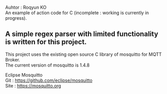 Auhtor : Roqyun KO <br/>
An example of action code for C (incomplete : working is currently in progress).<br/>

A simple regex parser with limited functionality is written for this project.<br/>
--
This project uses the existing open source C library of mosquitto for MQTT Broker.<br/>
The current version of mosquitto is 1.4.8<br/>

Eclipse Mosquitto<br/>
Git : https://github.com/eclipse/mosquitto<br/>
Site : https://mosquitto.org<br/>

